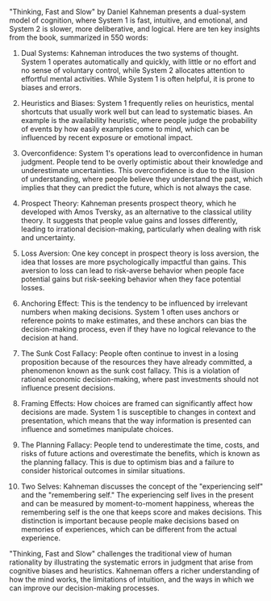"Thinking, Fast and Slow" by Daniel Kahneman presents a dual-system model of cognition, where System 1 is fast, intuitive, and emotional, and System 2 is slower, more deliberative, and logical. Here are ten key insights from the book, summarized in 550 words:

1. Dual Systems: Kahneman introduces the two systems of thought. System 1 operates automatically and quickly, with little or no effort and no sense of voluntary control, while System 2 allocates attention to effortful mental activities. While System 1 is often helpful, it is prone to biases and errors.

2. Heuristics and Biases: System 1 frequently relies on heuristics, mental shortcuts that usually work well but can lead to systematic biases. An example is the availability heuristic, where people judge the probability of events by how easily examples come to mind, which can be influenced by recent exposure or emotional impact.

3. Overconfidence: System 1's operations lead to overconfidence in human judgment. People tend to be overly optimistic about their knowledge and underestimate uncertainties. This overconfidence is due to the illusion of understanding, where people believe they understand the past, which implies that they can predict the future, which is not always the case.

4. Prospect Theory: Kahneman presents prospect theory, which he developed with Amos Tversky, as an alternative to the classical utility theory. It suggests that people value gains and losses differently, leading to irrational decision-making, particularly when dealing with risk and uncertainty.

5. Loss Aversion: One key concept in prospect theory is loss aversion, the idea that losses are more psychologically impactful than gains. This aversion to loss can lead to risk-averse behavior when people face potential gains but risk-seeking behavior when they face potential losses.

6. Anchoring Effect: This is the tendency to be influenced by irrelevant numbers when making decisions. System 1 often uses anchors or reference points to make estimates, and these anchors can bias the decision-making process, even if they have no logical relevance to the decision at hand.

7. The Sunk Cost Fallacy: People often continue to invest in a losing proposition because of the resources they have already committed, a phenomenon known as the sunk cost fallacy. This is a violation of rational economic decision-making, where past investments should not influence present decisions.

8. Framing Effects: How choices are framed can significantly affect how decisions are made. System 1 is susceptible to changes in context and presentation, which means that the way information is presented can influence and sometimes manipulate choices.

9. The Planning Fallacy: People tend to underestimate the time, costs, and risks of future actions and overestimate the benefits, which is known as the planning fallacy. This is due to optimism bias and a failure to consider historical outcomes in similar situations.

10. Two Selves: Kahneman discusses the concept of the "experiencing self" and the "remembering self." The experiencing self lives in the present and can be measured by moment-to-moment happiness, whereas the remembering self is the one that keeps score and makes decisions. This distinction is important because people make decisions based on memories of experiences, which can be different from the actual experience.

"Thinking, Fast and Slow" challenges the traditional view of human rationality by illustrating the systematic errors in judgment that arise from cognitive biases and heuristics. Kahneman offers a richer understanding of how the mind works, the limitations of intuition, and the ways in which we can improve our decision-making processes.